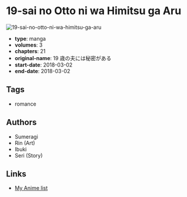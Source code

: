 # 19-sai no Otto ni wa Himitsu ga Aru

![19-sai-no-otto-ni-wa-himitsu-ga-aru](https://cdn.myanimelist.net/images/manga/2/245975.jpg)

-   **type**: manga
-   **volumes**: 3
-   **chapters**: 21
-   **original-name**: 19 歳の夫には秘密がある
-   **start-date**: 2018-03-02
-   **end-date**: 2018-03-02

## Tags

-   romance

## Authors

-   Sumeragi
-   Rin (Art)
-   Ibuki
-   Seri (Story)

## Links

-   [My Anime list](https://myanimelist.net/manga/137393/19-sai_no_Otto_ni_wa_Himitsu_ga_Aru)
